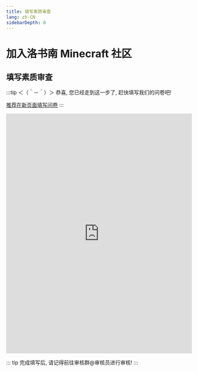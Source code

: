 ```yaml
---
title: 填写素质审查
lang: zh-CN
sidebarDepth: 0
---
```


# 加入洛书南 Minecraft 社区

## 填写素质审查

:::tip ＜（＾－＾）＞
恭喜, 您已经走到这一步了, 赶快填写我们的问卷吧!

[推荐在新页面填写问卷](https://wj.qq.com/s2/8899691/6bc8/)
:::

<iframe src="https://wj.qq.com/s2/8899691/6bc8/" frameborder="0" alwaysfullscreen width="100%" height="650px"></iframe>

::: tip
完成填写后, 请记得前往审核群@审核员进行审核!
:::
